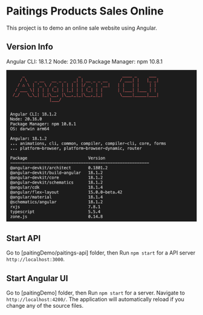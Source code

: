 # Paitings Products Sales Online

This project is to demo an online sale website using Angular.

## Version Info

Angular CLI: 18.1.2
Node: 20.16.0
Package Manager: npm 10.8.1

![Version](https://github.com/douglasjs/paitingDemo/blob/main/readmeImages/VERSION.png)

## Start API

Go to [paitingDemo/paitings-api] folder, then
Run `npm start` for a API server `http://localhost:3000`.


## Start Angular UI

Go to [paitingDemo] folder, then
Run `npm start` for a server. Navigate to `http://localhost:4200/`. The application will automatically reload if you change any of the source files.